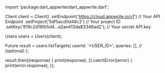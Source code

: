 import 'package:dart_appwrite/dart_appwrite.dart';

Client client = Client()
  .setEndpoint('https://cloud.appwrite.io/v1') // Your API Endpoint
  .setProject('5df5acd0d48c2') // Your project ID
  .setKey('919c2d18fb5d4...a2ae413da83346ad2'); // Your secret API key

Users users = Users(client);

Future result = users.listTargets(
  userId: '<USER_ID>',
  queries: [], // (optional)
);

result.then((response) {
  print(response);
}).catchError((error) {
  print(error.response);
});
